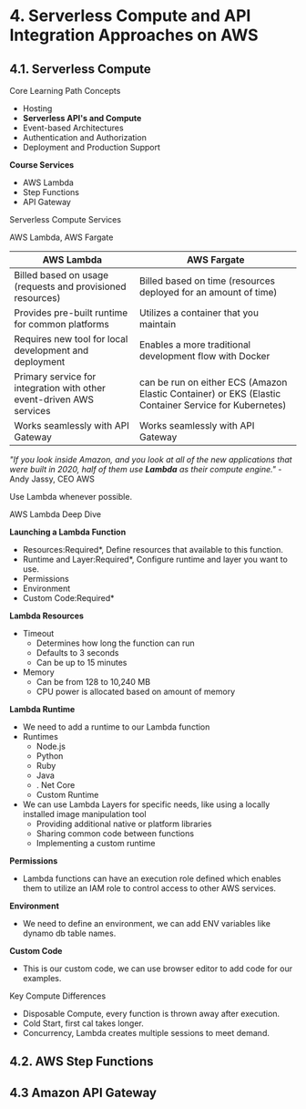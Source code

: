 # 4. Serverless Compute and API Integration Approaches on AWS

## 4.1. Serverless Compute

Core Learning Path Concepts
- Hosting
- **Serverless API's and Compute**
- Event-based Architectures
- Authentication and Authorization
- Deployment and Production Support

**Course Services**
- AWS Lambda
- Step Functions
- API Gateway

Serverless Compute Services

AWS Lambda, AWS Fargate

|AWS Lambda|AWS Fargate|
|---|---|
|Billed based on usage (requests and provisioned resources)|Billed based on time (resources deployed for an amount of time)|
|Provides pre-built runtime for common platforms|Utilizes a container that you maintain|
|Requires new tool for local development and deployment|Enables a more traditional development flow with Docker|
|Primary service for integration with other event-driven AWS services|can be run on either ECS (Amazon Elastic Container) or EKS (Elastic Container Service for Kubernetes)|
|Works seamlessly with API Gateway|Works seamlessly with API Gateway|

*"If you look inside Amazon, and you look at all of the new applications that were built in 2020, half of them use **Lambda** as their compute engine."*
-Andy Jassy, CEO AWS

Use Lambda whenever possible.

AWS Lambda Deep Dive

**Launching a Lambda Function**
- Resources:Required*, Define resources that available to this function.
- Runtime and Layer:Required*, Configure runtime and layer you want to use.
- Permissions
- Environment
- Custom Code:Required*

**Lambda Resources**
- Timeout
    - Determines how long the function can run
    - Defaults to 3 seconds
    - Can be up to 15 minutes
- Memory
    - Can be from 128 to 10,240 MB
    - CPU power is allocated based on amount of memory

**Lambda Runtime**
- We need to add a runtime to our Lambda function
- Runtimes
    - Node.js
    - Python
    - Ruby
    - Java
    - . Net Core
    - Custom Runtime
- We can use Lambda Layers for specific needs, like using a locally installed image manipulation tool 
    - Providing additional native or platform libraries
    - Sharing common code between functions
    - Implementing a custom runtime

**Permissions**
- Lambda functions can have an execution role defined which enables them to utilize an IAM role to control access to other AWS services.

**Environment**
- We need to define an environment, we can add ENV variables like dynamo db table names.

**Custom Code**
- This is our custom code, we can use browser editor to add code for our examples.

Key Compute Differences
- Disposable Compute, every function is thrown away after execution.
- Cold Start, first cal takes longer.
- Concurrency, Lambda creates multiple sessions to meet demand.

## 4.2. AWS Step Functions

## 4.3 Amazon API Gateway


